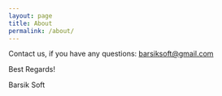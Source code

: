```yaml
---
layout: page
title: About
permalink: /about/
---
```


Contact us, if you have any questions: 
barsiksoft@gmail.com


Best Regards! 

Barsik Soft

